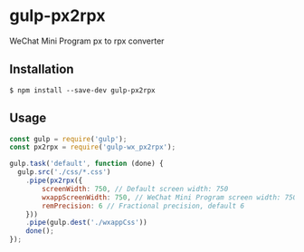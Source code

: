 # gulp-px2rpx

WeChat Mini Program px to rpx converter

## Installation

```shell
$ npm install --save-dev gulp-px2rpx
```

## Usage

```js
const gulp = require('gulp');
const px2rpx = require('gulp-wx_px2rpx');

gulp.task('default', function (done) {
  gulp.src('./css/*.css')
    .pipe(px2rpx({
        screenWidth: 750, // Default screen width: 750
        wxappScreenWidth: 750, // WeChat Mini Program screen width: 750
        remPrecision: 6 // Fractional precision, default 6
    }))
    .pipe(gulp.dest('./wxappCss'))
    done();
});
```
